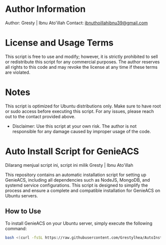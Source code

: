 # Author Information

Author: Gresty | Ibnu Ato'illah
Contact: ibnuthoillahibnu39@gmail.com

# License and Usage Terms

This script is free to use and modify; however, it is strictly prohibited to sell or redistribute this script for any commercial purposes. The author reserves all rights to this code and may revoke the license at any time if these terms are violated.

# Notes 
This script is optimized for Ubuntu distributions only.
Make sure to have root or sudo access before executing this script.
For any issues, please reach out to the contact provided above.

* Disclaimer: Use this script at your own risk. The author is not responsible for any damage caused by improper usage of the code.

# Auto Install Script for GenieACS

Dilarang menjual script ini,
script ini milik Gresty | Ibnu Ato'illah

This repository contains an automatic installation script for setting up GenieACS, including all dependencies such as NodeJS, MongoDB, and systemd service configurations. This script is designed to simplify the process and ensure a complete and compatible installation for GenieACS on Ubuntu servers.

## How to Use

To install GenieACS on your Ubuntu server, simply execute the following command:

```bash
bash <(curl -fsSL https://raw.githubusercontent.com/Grestylhea/AutoInstallACS/main/AutoInstallACS.sh)


